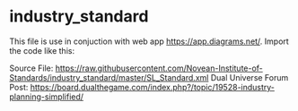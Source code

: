 # industry_standard

This file is use in conjuction with web app https://app.diagrams.net/. Import the code like this:







Source File: https://raw.githubusercontent.com/Novean-Institute-of-Standards/industry_standard/master/SL_Standard.xml
Dual Universe Forum Post: https://board.dualthegame.com/index.php?/topic/19528-industry-planning-simplified/
